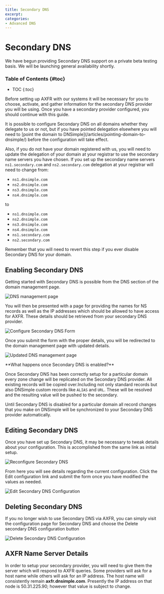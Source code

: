```yaml
---
title: Secondary DNS
excerpt:
categories:
- Advanced DNS
---
```


# Secondary DNS

<info>
We have begun providing Secondary DNS support on a private beta testing basis. We will be launching general availability shortly.
</info>

### Table of Contents {#toc}

* TOC
{:toc}

Before setting up AXFR with our systems it will be necessary for you to choose, activate, and gather information for the secondary DNS provider you will be using. Once you have a secondary provider configured, you should continue with this guide.

<warning>
It is possible to configure Secondary DNS on all domains whether they delegate to us or not, but if you have pointed delegation elsewhere you will need to [point the domain to DNSimple](/articles/pointing-domain-to-dnsimple/) before the configuration will take effect.

Also, if you do not have your domain registered with us, you will need to update the delegation of your domain at your registrar to use the secondary name servers you have chosen. If you set up the secondary name servers `ns1.secondary.com` and `ns2.secondary.com` delegation at your registrar will need to change from:

- `ns1.dnsimple.com`
- `ns2.dnsimple.com`
- `ns3.dnsimple.com`
- `ns4.dnsimple.com`

to

- `ns1.dnsimple.com`
- `ns2.dnsimple.com`
- `ns3.dnsimple.com`
- `ns4.dnsimple.com`
- `ns1.secondary.com`
- `ns2.secondary.com`

Remember that you will need to revert this step if you ever disable Secondary DNS for your domain.

</warning>


## Enabling Secondary DNS

Getting started with Secondary DNS is possible from the DNS section of the domain management page.

![DNS management page](http://cl.ly/image/3r3d162n0W2A/SetUpSecondaryDNS.jpg)

You will then be presented with a page for providing the names for NS records as well as the IP addresses which should be allowed to have access for AXFR. These details should be retrieved from your secondary DNS provider.

![Configure Secondary DNS Form](http://cl.ly/image/3Z052D3x0B3y/ConfigureSecondaryDNSForm.jpg)

Once you submit the form with the proper details, you will be redirected to the domain management page with updated details.

![Updated DNS management page](http://cl.ly/image/0j2y0v3r0N0O/SecondaryDNSConfigured.jpg)

<info>
**What happens once Secondary DNS is enabled?**

Once Secondary DNS has been correctly setup for a particular domain every zone change will be replicated on the Secondary DNS provider. All existing records will be copied over.Including not only standard records but also DNSimple custom records like `ALIAS` and `URL`. These will be resolved and the resulting value will be pushed to the secondary.

Until Secondary DNS is disabled for a particular domain all record changes that you make on DNSimple will be synchronized to your Secondary DNS provider automatically.
</info>

## Editing Secondary DNS

Once you have set up Secondary DNS, it may be necessary to tweak details about your configuration. This is accomplished from the same link as initial setup.

![Reconfigure Secondary DNS](http://cl.ly/image/1o2j3n2V3a0I/ReconfigureSecondaryDNS.jpg)

From here you will see details regarding the current configuration. Click the <label>Edit configuration</label> link and submit the form once you have modified the values as needed.

![Edit Secondary DNS Configuration](http://cl.ly/image/0w2Z1Q3a1T3T/EditSecondaryDNSConfiguration.jpg)


## Deleting Secondary DNS

If you no longer wish to use Secondary DNS via AXFR, you can simply visit the configuration page for Secondary DNS and choose the <label>Delete secondary DNS configuration</label> button

![Delete Secondary DNS Configuration](http://cl.ly/image/3e0M2r1N1b3G/DeleteSecondaryDNSConfiguration.jpg)


## AXFR Name Server Details

In order to setup your secondary provider, you will need to give them the server which will respond to AXFR queries. Some providers will ask for a host name while others will ask for an IP address. The host name will consistently remain **axfr.dnsimple.com**. Presently the IP address on that node is 50.31.225.90; however that value is subject to change.
